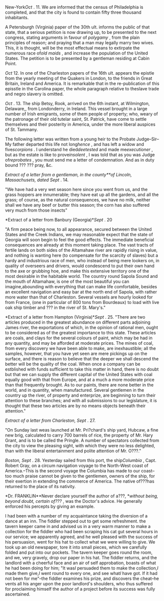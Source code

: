 New-York*Oct* . 11. We are informed that the census of Philadelphia is completed, and that the city is found to contain fifty three thousand inhabitants.A Petersburgh (Virginia) paper of the 30th ult. informs the public of that state, that a serious petition is now drawing up, to be presented to the next congress, stating arguments in favour of *polygamy* , from the plain principles of reason; and praying that a man may legally marry two wives. This, it is thought, will be the most effectual means to extirpate the numerous race of*old maids* , and increase the population of the United States. The petition is to be presented by a gentleman residing at Cabin Point.*Oct*  12. In one of the Charleston papers of the 16th ult. appears the epistle from the yearly meeting of the Quakers in London, to the friends in Great Britain, Ireland and America. It is remarkable that in the re-publication of this episstle in the Carolina paper, the whole paragraph relative to theslave trade and negro slavery is omitted.*Oct* . 13. The ship Betsy, Rook, arrived on the 6th instant, at Wilmington, Delaware,, from Londonderry, in Ireland. This vessel brought in a large number of Irish emigrants, some of them people of property; who, weary of the patronage of their old tutelar saint, St. Patrick, have come to settle themselves and their posterity in America, under the more liberal auspices of St. Tammany.The following letter was written from a young heir to the Probate Judge–Sir–My father departed this life not long*hence* , and has left a widow and five*scorpions* . I understand he died*deetested*  and made me*executioner* , but as the estate is like to prove*insolent* , I was told that as you was Judge of*reprobates* , you must send me a letter of condemnation. And as in duty bound ??? ??? pray, &c.*Extract of a letter from a gentleman, in the county**of Lincoln, Massachusets, dated Sept* . 14."We have had a very wet season here since you went from us, and the grass hoppers are innumerable; they have eat up all the gardens, and all the grass; of course, as the natural consequences, we have no milk, neither shall we have any beef or butter this season; the corn has also suffered very much from those insects"*Extract of a letter from Banbury (Georgia)**Sept* . 20"A firm peace being now, to all appearance, secured between the United States and the Creek Indians, we may reasonable expect that the state of Georgia will soon begin to feel the good effects. The immediate beneficial consequences are already at this moment taking place. The vast tracts of fertile lands on both sides of the Altamahaw river are rapidly rising in value, and nothing is wanting here (to compensate for the scarcity of slaves) but a hardy and industrious race of men, who instead of being mere lookers on, in quality of overseers and drivers, would condescend to put their own hand to the axe or grubbing hoe, and make this extensive territory one of the most desirable in the habitable world. The country round Sapola Sound and the mouth of Altamahaw, is one of the most beautiful you can imagine,abounding with everything that can make life comfortable, besides an excellent navigation and easy bar at the north end of Sapola, with rather more water than that of Charleston. Several vessels are hourly looked for from France, (one in particular of 800 tons from Bourdeaux) to load with live oak ship timber and
??? in the river of St. Mary's."*Extract of a letter from Hampton (Virginia)**Sept* . 25. "There are two articles produced in the greatest abundance on different parts adjoining James river, the exportations of which, in the opinion of rational men, ought to be considered as of the greatest importance to this state. These articles are coals, and clays for the several colours of paint, which may be had in any quantity, and may be afforded at moderate prices. The mines of coal, from every discovery we have been able to make, are inexhaustible; all the samples, however, that you have yet seen are mere pickings up on the surface, and there is reason to believe that the deeper we shall descend the better will be the quality of the coal. When once a company can be estblished with funds sufficient to take this matter in hand, there is no doubt but that we can supply the different capital of the United States with coal equally good with that from Europe, and at a much a more moderate price than that frequently brought. As to our paints, there are none better in the world, and in quantity, when manufactured. Several gentlemen in the country up the river, of property and enterprize, are beginning to turn their attention to these branches; and with all submissions to our legislature, it is thought that these two articles are by no means objects beneath their attention."*Extract of a letter from Charleston, Sept* . 27."On Sunday last weas launched at Mr. Pri?chard's ship yard, Hubcaw, a fine new brig, calculated to carry 700 barrels of rice, the property of Mr. Hary Grant, and is to be called the Pringle. A number of spectators collected from the city to view the pleasing sight, with which they were no less delighted, than with the liberal entertainment and polite attention of Mr. O???."*Boston, Sept* . 28. Yesterday sailed from this port, the ship*Columbia* , Capt. Robert Gray, on a circum navigation voyage to the North-West coast of America.–This is the second voyage the Columbia has made to our coast–too much praise cannot be given to the gentlemen, owners of the ship, for their exertion in extending the commerce of America. The native of???has returned to the place of its nativity.*Dr. FRANKLIN**Never declare yourself the author of a???, **without being, beyond doubt, certain of???* , was the Doctor's advice. He generally enforced his percepts by giving an example.I had been with a number of my acquaintance taking the diversion of a dance at an inn. The fiddler stepped out to get some refreshment. the tavern keeper came in and advised us in a very warm manner to make a collection for the fiddler who had been scraping his cat gut several hours in our service; we apparently agreed, and he well pleased with the success of his persuasion, went for his hat to collect what we were willing to give. We took up an old newspaper, tore it into small pieces, which we carefully folded and put into our pockets. The tavern keeper goes round the room, and we, very gravely, drop our paper in his hat. The fiddler returns, and the landlord with a cheerful face and an air of self approbation, boasts of what he had been doing for him; "It was*I*  persuaded them to make the collection,*I*  made them give,*I*  went round to every one, and see what*I*  have got. If it had not been for me"–the fiddler examines his prize, and discovers the cheat–he vents all his anger upon the poor landlord's shoulders, who thus suffered for proclaiming himself the author of a project before its success was fully ascertained.